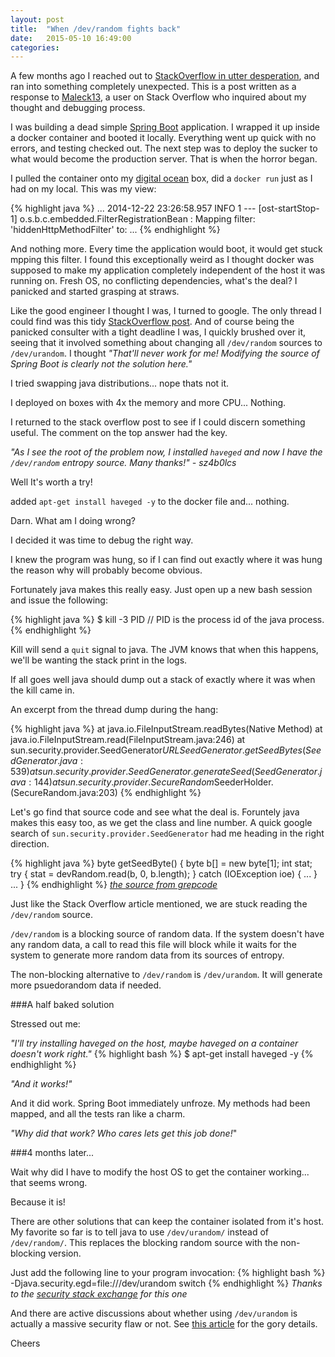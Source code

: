 ```yaml
---
layout: post
title:  "When /dev/random fights back"
date:   2015-05-10 16:49:00
categories: 
---
```

A few months ago I reached out to [StackOverflow in utter desperation][SO-ref2], and ran into something completely unexpected. This is a post written as a response to [Maleck13][Maleck-ref], a user on Stack Overflow who inquired about my thought and debugging process.

I was building a dead simple [Spring Boot][spring-boot-ref] application. I wrapped it up inside a docker container and booted it locally. Everything went up quick with no errors, and testing checked out. The next step was to deploy the sucker to what would become the production server. That is when the horror began.

I pulled the container onto my [digital ocean][DO-ref] box, did a `docker run` just as I had on my local. This was my view:

{% highlight java %}
...
2014-12-22 23:26:58.957  INFO 1 --- [ost-startStop-1] o.s.b.c.embedded.FilterRegistrationBean  : Mapping filter: 'hiddenHttpMethodFilter' to: ...
{% endhighlight %}

And nothing more. Every time the application would boot, it would get stuck mpping this filter. I found this exceptionally weird as I thought docker was supposed to make my application completely independent of the host it was running on. Fresh OS, no conflicting dependencies, what's the deal? I panicked and started grasping at straws.

Like the good engineer I thought I was, I turned to google. The only thread I could find was this tidy [StackOverflow post][SO-ref1]. And of course being the panicked consulter with a tight deadline I was, I quickly brushed over it, seeing that it involved something about changing all `/dev/random` sources to `/dev/urandom`. I thought *"That'll never work for me! Modifying the source of Spring Boot is clearly not the solution here."* 

I tried swapping java distributions... nope thats not it.

I deployed on boxes with 4x the memory and more CPU... Nothing.

I returned to the stack overflow post to see if I could discern something useful. The comment on the top answer had the key.

*"As I see the root of the problem now, I installed `haveged` and now I have the `/dev/random` entropy source. Many thanks!" - sz4b0lcs*

Well It's worth a try!

added `apt-get install haveged -y` to the docker file and... nothing.

Darn. What am I doing wrong?

I decided it was time to debug the right way.

I knew the program was hung, so if I can find out exactly where it was hung the reason why will probably become obvious.

Fortunately java makes this really easy. Just open up a new bash session and issue the following:

{% highlight java %}
$ kill -3 PID   // PID is the process id of the java process.
{% endhighlight %}

Kill will send a `quit` signal to java. The JVM knows that when this happens, we'll be wanting the stack print in the logs.

If all goes well java should dump out a stack of exactly where it was when the kill came in.

An excerpt from the thread dump during the hang:

{% highlight java %}
at java.io.FileInputStream.readBytes(Native Method)
    at java.io.FileInputStream.read(FileInputStream.java:246)
    at sun.security.provider.SeedGenerator$URLSeedGenerator.getSeedBytes(SeedGenerator.java:539)
    at sun.security.provider.SeedGenerator.generateSeed(SeedGenerator.java:144)
    at sun.security.provider.SecureRandom$SeederHolder.<clinit>(SecureRandom.java:203)
{% endhighlight %}

Let's go find that source code and see what the deal is. Foruntely java makes this easy too, as we get the class and line number. A quick google search of `sun.security.provider.SeedGenerator` had me heading in the right direction.

{% highlight java %}
byte getSeedByte() {
    byte b[] = new byte[1];
    int stat;
     try {
        stat = devRandom.read(b, 0, b.length);
     } catch (IOException ioe) { ... }
     ...
}
{% endhighlight %}
 *[the source from grepcode][grepcode]*

Just like the Stack Overflow article mentioned, we are stuck reading the `/dev/random` source.

`/dev/random` is a blocking source of random data. If the system doesn't have any random data, a call to read this file will block while it waits for the system to generate more random data from its sources of entropy.

The non-blocking alternative to `/dev/random` is `/dev/urandom`. It will generate more psuedorandom data if needed.

###A half baked solution

Stressed out me: 

*"I'll try installing haveged on the host, maybe haveged on a container doesn't work right."*
{% highlight bash %}
$ apt-get install haveged -y
{% endhighlight %}

*"And it works!"*

And it did work. Spring Boot immediately unfroze. My methods had been mapped, and all the tests ran like a charm.

*"Why did that work? Who cares lets get this job done!*"

###4 months later...

Wait why did I have to modify the host OS to get the container working... that seems wrong.

Because it is!

There are other solutions that can keep the container isolated from it's host. My favorite so far is to tell java to use `/dev/urandom/` instead of `/dev/random/`. This replaces the blocking random source with the non-blocking version.

Just add the following line to your program invocation:
{% highlight bash %}
-Djava.security.egd=file:///dev/urandom switch
{% endhighlight %}
 *Thanks to the [security stack exchange][sec-article] for this one*

And there are active discussions about whether using `/dev/urandom` is actually a massive security flaw or not. See [this article][random-article] for the gory details.

Cheers

[spring-boot-ref]: http://projects.spring.io/spring-boot/
[SO-ref1]: http://stackoverflow.com/questions/25660899/spring-boot-actuator-application-wont-start-on-ubuntu-vps
[random-article]: http://www.2uo.de/myths-about-urandom/
[sec-article]: http://security.stackexchange.com/questions/14386/what-do-i-need-to-configure-to-make-sure-my-software-uses-dev-urandom/14387#14387
[SO-ref2]: http://stackoverflow.com/questions/27612209/spring-boot-application-wont-boot-at-startup-inside-docker
[DO-ref]: https://www.digitalocean.com/
[grepcode]: http://grepcode.com/file/repository.grepcode.com/java/root/jdk/openjdk/6-b14/sun/security/provider/SeedGenerator.java#SeedGenerator.URLSeedGenerator.%3Cinit%3E%28%29
[Maleck-ref]: http://stackoverflow.com/users/425810/maleck13 
